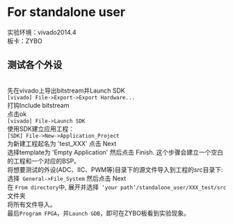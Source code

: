 # For standalone user
实验环境：vivado2014.4</br>
板卡：ZYBO</br>
<h2>测试各个外设</h2></br>
先在vivado上导出bitstream并Launch SDK</br>
<code>[vivado] File->Export->Export Hardware...</code></br>
打钩Include bitstream</br>
点击ok</br>
<code>[vivado] File->Launch SDK</code></br>
使用SDK建立应用工程：</br>
<code>[SDK] File->New->Application_Project</code></br>
为新建工程起名为 'test_XXX' 点击 Next</br>
选择template为 'Empty Application' 然后点击 Finish. 这个步骤会建立一个空白的工程和一个对应的BSP。</br>
将想要测试的外设(ADC、IIC、PWM等)目录下的源文件导入到工程的src目录下:</br>
  选择<code> General->File_System</code> 然后点击 Next</br>
  在 <code>From directory</code>中, 展开并选择<code> ‘your path’/standalone_user/XXX_test/src</code>文件夹</br>
  将所有文件导入。</br>
  最后<code>Program FPGA</code>，并<code>Launch GDB</code>，即可在ZYBO板看到实验现象。</br>



